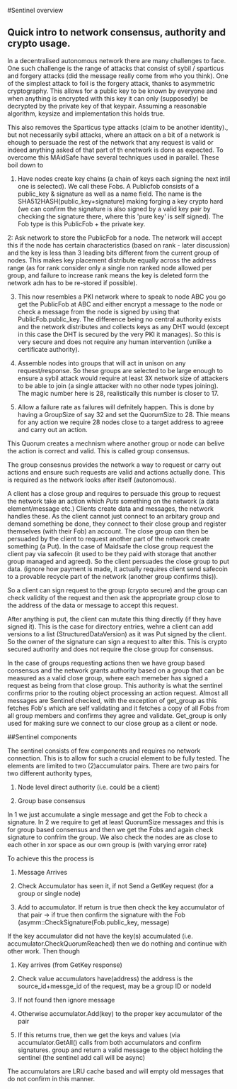 #Sentinel overview

## Quick intro to network consensus, authority and crypto usage.

In a decentralised autonomous network there are many challenges to face. One such challenge is the range of attacks that consist of sybil / sparticus and forgery attacks (did the message really come from who you think). One of the simplest attack to foil is the forgery attack, thanks to asymmetric cryptography. This allows for a public key to be known by everyone and when anything is encrypted with this key it can only (supposedly) be decrypted by the private key of that keypair. Assuming a reasonable algorithm, keysize and implementation this holds true. 

This also removes the Sparticus type attacks (claim to be another identity)., but not necessarily sybil attacks, where an attack on a bit of a network is ehough to persuade the rest of the network that any request is valid or indeed anything asked of that part of th enetwork is done as expected. To overcome this MAidSafe have several techniques used in parallel. These boil down to 

1. Have nodes create key chains (a chain of keys each signing the next intil one is selected). We call these Fobs. A Publicfob consists of a public_key & signature as well as a name field. The name is the SHA512HASH(public_key+signature) making forging a key crypto hard (we can confirm the signature is also signed by a valid key pair by checking the signature there, where this 'pure key' is self signed). The Fob type is this PublicFob + the private key.

2: Ask network to store the PublicFob for a node. The network will accept this if the node has certain characteristics (based on rank - later discussion) and the key is less than 3 leading bits different from the current group of nodes. This makes key placement distribute equally across the address range (as for rank consider only a single non ranked node allowed per group, and failure to increase rank means the key is deleted form the network adn has to be re-stored if possible). 

3. This now resembles a PKI network where to speak to node ABC you go get the PublicFob at ABC and either encrypt a message to the node or check a message from the node is signed by using that PublicFob.public_key. The difference being no central authority exists and the network distributes and collects keys as any DHT would (except in this case the DHT is secured by the very PKI it manages). So this is very secure and does not require any human intervention (unlike a certificate authority). 

4. Assemble nodes into groups that will act in unison on any request/response. So these groups are selected to be large enough to ensure a sybil attack would require at least 3X network size of attackers to be able to join (a single attacker with no other node types joining). The magic number here is 28, realistically this number is closer to 17. 

5. Allow a failure rate as failures will defnitely happen. This is done by having a GroupSize of say 32 and set the QuorumSize to 28. Thie means for any action we require 28 nodes close to a target address to agreee and carry out an action. 

This Quorum creates a mechnism where another group or node can belive the action is correct and valid. This is called group consensus. 

The group consesnus provides the network a way to request or carry out actions and ensure such requests are valid and actions actually done. This is required as the network looks after itself (autonomous). 

A client has a close group and requires to persuade this group to request the network take an action which *Puts* something on the network (a data element/message etc.) Clients create data and messages, the network handles these. As the client cannot just connect to an arbitary group and demand something be done, they connect to their close group and register themselves (with their Fob) an account. The close group can then be persuaded by the client to request another part of the network create something (a Put). In the case of Maidsafe the close group request the client pay via safecoin (it used to be they paid with storage that another group managed and agreed). So the client persuades the close group to put data. (ignore how payment is made, it actually requires client send safecoin to a provable recycle part of the network (another group confirms this)).

So a client can sign request to the group (crypto secure) and the group can check validity of the request and then ask the appropriate group close to the address of the data or message to accept this request. 

After anything is put, the client can mutate this thing directly (if they have signed it). This is the case for directory entries, wehre a client can add versions to a list (StructuredDataVersion) as it was Put signed by the client. So the owner of the signature can sign a request to alter this. This is crypto secured authority and does not require the close group for consensus.

In the case of groups requesting actions then we have group based consensus and the network grants authority based on a group that can be measured as a valid close group, where each memeber has signed a request as being from that close group. This authority is what the sentinel confirms prior to the routing object processing an action request. 
Almost all messages are Sentinel checked, with the exception of get_group as this fetches Fob's which are self validating and it fetches a copy of all Fobs from all group members and confirms they agree and validate. Get_group is only used for making sure we connect to our close group as a client or node.  

##Sentinel components

The sentinel consists of few components and requires no network connection. This is to allow for such a crucial element to be fully tested. The elements are limited to two (2)accumulator pairs. There are two pairs for two different authority types, 

1. Node level direct authority (i.e. could be a client)

2. Group base consensus

In 1 we just accumulate a single message and get the Fob to check a signature. 
In 2 we require to get at least QuorumSize messages and this is for group based consensus and then we get the Fobs and again check signature to confrim the group. We also check the nodes are as close to each other in xor space as our own group is (with varying error rate)

To achieve this the process is 

1. Message Arrives 

2. Check Accumulator has seen it, if not Send a GetKey request (for a group or single node)

3. Add to accumulator. If return is true then check the key accumulator of that pair -> if true then confirm the signature with the Fob (asymm::CheckSignature(Fob.public_key, message)

If the key accumulator did not have the key(s) accumulated (i.e. accumulator.CheckQuorumReached) then we do nothing and continue with other work. Then though 

1. Key arrives (from GetKey response)

2. Check value accumulators have(address) the address is the source_id+messge_id of the request, may be a group ID or nodeId

3. If not found then ignore message

4. Otherwise accumulator.Add(key) to the proper key accumulator of the pair

5. If this returns true, then we get the keys and values (via accumulator.GetAll() calls from both accumulators and confirm signatures. group and return a valid message to the object holding the sentinel (the sentinel add call will be async)

The accumulators are LRU cache based and will empty old messages that do not confirm in this manner.




